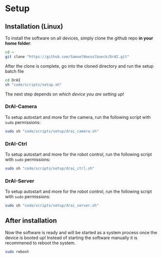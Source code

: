 # Setup

## Installation (Linux)

To install the software on all devices, simply clone the github repo **in your home folder**:

```sh
cd ~
git clone "https://github.com/SamuelNoesslboeck/DrAI.git"
```

After the clone is complete, go into the cloned directory and run the setup batch file

```sh
cd DrAI
sh "code/scripts/setup.sh"
```

The next step depends on *which device you are setting up*! 

### DrAI-Camera

To setup autostart and more for the camera, run the following script with `sudo` permissions:

```sh
sudo sh "code/scripts/setup/drai_camera.sh"
```

### DrAI-Ctrl

To setup autostart and more for the robot control, run the following script with `sudo` permissions:

```sh
sudo sh "code/scripts/setup/drai_ctrl.sh"
```

### DrAI-Server

To setup autostart and more for the robot control, run the following script with `sudo` permissions:

```sh
sudo sh "code/scripts/setup/drai_server.sh"
```

## After installation

Now the software is ready and will be started as a system process once the device is booted up!
Instead of starting the software manually it is recommened to reboot the system.

```sh
sudo reboot
```